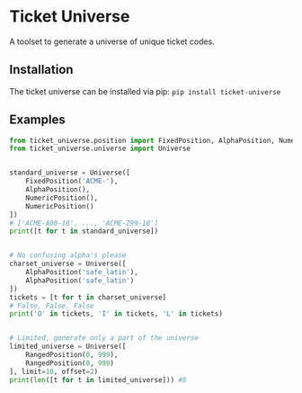 # Ticket Universe
A toolset to generate a universe of unique ticket codes.

## Installation
The ticket universe can be installed via pip: `pip install ticket-universe`

## Examples
```python
from ticket_universe.position import FixedPosition, AlphaPosition, NumericPosition, RangedPosition
from ticket_universe.universe import Universe


standard_universe = Universe([
    FixedPosition('ACME-'),
    AlphaPosition(),
    NumericPosition(),
    NumericPosition()
])
# ['ACME-A00-18', ..., 'ACME-Z99-18']
print([t for t in standard_universe])


# No confusing alpha's please
charset_universe = Universe([
    AlphaPosition('safe_latin'),
    AlphaPosition('safe_latin')
])
tickets = [t for t in charset_universe]
# False, False, False
print('O' in tickets, 'I' in tickets, 'L' in tickets)


# Limited, generate only a part of the universe
limited_universe = Universe([
    RangedPosition(0, 999),
    RangedPosition(0, 999)
], limit=10, offset=2)
print(len([t for t in limited_universe])) #8
```
